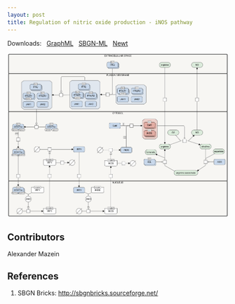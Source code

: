 ```yaml
---
layout: post
title: Regulation of nitric oxide production - iNOS pathway
---
```


Downloads: &nbsp; 
[GraphML](../downloads/F007-inos.graphml) &nbsp;
[SBGN-ML](../downloads/F007-inos-SBGNv02.sbgn) &nbsp;
[Newt](http://web.newteditor.org/?URL=http://metabolismregulation.org/downloads/F007-inos.sbgn) &nbsp;
<p align="middle"><a href="/inos/"><img id="image" src="/downloads/F007-inos.png"/></a></p>

## Contributors 

Alexander Mazein  

## References

1. SBGN Bricks: http://sbgnbricks.sourceforge.net/
